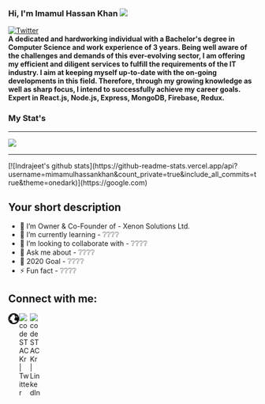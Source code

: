### Hi, I'm Imamul Hassan Khan <img src="https://media.giphy.com/media/hvRJCLFzcasrR4ia7z/giphy.gif" width="25px">
[![Twitter](https://img.shields.io/twitter/url?label=Twitter&style=social&url=https%3A%2F%2Ftwitter.com%2FImamul_hk)](https://twitter.com/intent/tweet?text=Wow:&url=https%3A%2F%2Fimamul-hassan-portfolio.web.app%2F)</br>
<strong>
  A dedicated and hardworking individual with a Bachelor's degree in Computer Science and work experience of 3 years. Being well aware of the challenges and demands of this ever-evolving sector, I am offering my efficient and diligent services to fulfill the requirements of the IT industry. I aim at keeping myself up-to-date with the on-going developments in this field. Therefore, through my growing knowledge as well as sharp focus, I intend to successfully achieve my career goals. Expert in React.js, Node.js, Express, MongoDB, Firebase, Redux.
</strong> 

### My Stat's
<hr/>
<img align="top" src="https://github-readme-stats.vercel.app/api/top-langs/?username=mimamulhassankhan&title_color=ffffff&text_color=c9cacc&icon_color=2bbc8a&bg_color=1d1f21" />
<hr />
[![Indrajeet's github stats](https://github-readme-stats.vercel.app/api?username=mimamulhassankhan&count_private=true&include_all_commits=true&theme=onedark)](https://google.com)

## Your short description
- 🔭 I’m Owner & Co-Founder of - Xenon Solutions Ltd. 
- 🌱 I’m currently learning - ❔❔❔❔
- 👯 I’m looking to collaborate with - ❔❔❔❔
- 💬 Ask me about - ❔❔❔❔
- 🥅 2020 Goal - ❔❔❔❔
- ⚡ Fun fact - ❔❔❔❔
<!-- ❔❔❔❔ means username in below README.md -->
<!-- Also feel free to update second URL to any URL -->
## Connect with me:
[<img align="left" alt="codeSTACKr.com" width="22px" src="https://raw.githubusercontent.com/iconic/open-iconic/master/svg/globe.svg" />][website]
[<img align="left" alt="codeSTACKr | Twitter" width="22px" src="https://cdn.jsdelivr.net/npm/simple-icons@v3/icons/twitter.svg" />][twitter]
[<img align="left" alt="codeSTACKr | LinkedIn" width="22px" src="https://cdn.jsdelivr.net/npm/simple-icons@v3/icons/linkedin.svg" />][linkedin]
<br />

[website]: https://imamulhassankhan.azurewebsites.net/
[twitter]: https://twitter.com/indrajeet_nikam
[linkedin]: https://www.linkedin.com/in/indrajeet-nikam-3737a8101/
